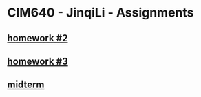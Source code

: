 # CIM640 - JinqiLi - Assignments
## [homework #2](http://kikijinqili.github.io/CIM640-JinqiLi/homework/hw2/index.html)
## [homework #3](http://kikijinqili.github.io/CIM640-JinqiLi/homework/hw3/index.html)
## [midterm](https://github.com/kikijinqili/CIM640-JinqiLi/tree/master/homework/midterm)
